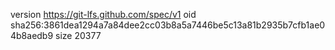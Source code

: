 version https://git-lfs.github.com/spec/v1
oid sha256:3861dea1294a7a84dee2cc03b8a5a7446be5c13a81b2935b7cfb1ae04b8aedb9
size 20377
